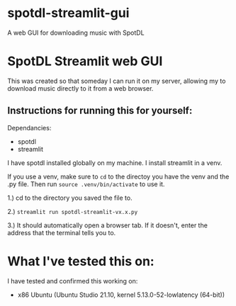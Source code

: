 # spotdl-streamlit-gui
A web GUI for downloading music with SpotDL
# SpotDL Streamlit web GUI
This was created so that someday I can run it on my server, allowing my to download music directly to it from a web browser. 

## Instructions for running this for yourself:

Dependancies: 
+ spotdl
+ streamlit

I have spotdl installed globally on my machine. I install streamlit in a venv. 

If you use a venv, make sure to ```cd``` to the directoy you have the venv and the .py file. Then run `source .venv/bin/activate` to use it. 



1.) cd to the directory you saved the file to. 

2.) `streamlit run spotdl-streamlit-vx.x.py` 

3.) It should automatically open a browser tab. If it doesn't, enter the address that the terminal tells you to. 

# What I've tested this on:
I have tested and confirmed this working on: 
+ x86 Ubuntu (Ubuntu Studio 21.10, kernel 5.13.0-52-lowlatency (64-bit))
